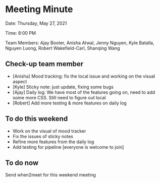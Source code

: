 # Meeting Minute

Date: Thursday, May 27, 2021

Time: 8:00 PM

Team Members: Ajay Booter, Anisha Atwal, Jenny Nguyen, Kyle Batalla, Nguyen
Luong, Robert Wakefield-Carl, Shanqing Wang

## Check-up team member

- [Anisha] Mood tracking: fix the local issue and working on the visual aspect
- [Kyle] Sticky note: just update, fixing some bugs
- [Ajay] Daily log: We have most of the features going on, need to add some more
  CSS. Still need to figure out local
- [Robert] Add more testing & more features on daily log

## To do this weekend

- Work on the visual of mood tracker
- Fix the issues of sticky notes
- Refine more features from the daily log
- Add testing for pipeline [everyone is welcome to join]

## To do now

Send when2meet for this weekend meeting
